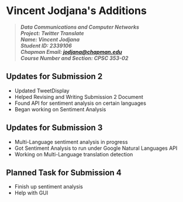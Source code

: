 # Vincent Jodjana's Additions
> __*Data Communications and Computer Networks*__\
> __*Project: Twitter Translate*__\
> __*Name: Vincent Jodjana*__\
> __*Student ID: 2339106*__\
> __*Chapman Email: jodjana@chapman.edu*__\
> __*Course Number and Section: CPSC 353-02*__

## Updates for Submission 2
* Updated TweetDisplay
* Helped Revising and Writing Submission 2 Document
* Found API for sentiment analysis on certain languages 
* Began working on Sentiment Analysis

## Updates for Submission 3
* Multi-Language sentiment analysis in progress
* Got Sentiment Analysis to run under Google Natural Languages API
* Working on Multi-Language translation detection

## Planned Task for Submission 4
* Finish up sentiment analysis
* Help with GUI
